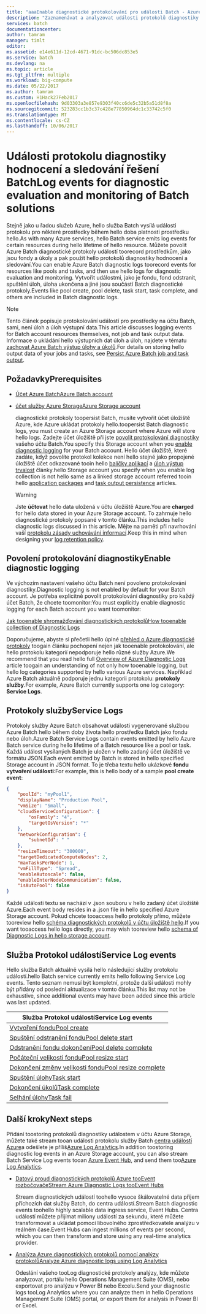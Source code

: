 ```yaml
---
title: "aaaEnable diagnostické protokolování pro události Batch - Azure | Microsoft Docs"
description: "Zaznamenávat a analyzovat události protokolů diagnostiky pro prostředkům účet Azure Batch, jako jsou fondy a úkoly."
services: batch
documentationcenter: 
author: tamram
manager: timlt
editor: 
ms.assetid: e14e611d-12cd-4671-91dc-bc506dc853e5
ms.service: batch
ms.devlang: na
ms.topic: article
ms.tgt_pltfrm: multiple
ms.workload: big-compute
ms.date: 05/22/2017
ms.author: tamram
ms.custom: H1Hack27Feb2017
ms.openlocfilehash: 9d03303a3e857e9303f40cc6de5c32b5a51d8f8a
ms.sourcegitcommit: 523283cc1b3c37c428e77850964dc1c33742c5f0
ms.translationtype: MT
ms.contentlocale: cs-CZ
ms.lasthandoff: 10/06/2017
---
```

# <a name="log-events-for-diagnostic-evaluation-and-monitoring-of-batch-solutions"></a><span data-ttu-id="cd8e5-103">Události protokolu diagnostiky hodnocení a sledování řešení Batch</span><span class="sxs-lookup"><span data-stu-id="cd8e5-103">Log events for diagnostic evaluation and monitoring of Batch solutions</span></span>

<span data-ttu-id="cd8e5-104">Stejně jako u řadou služeb Azure, hello služba Batch vysílá události protokolu pro některé prostředky během hello doba platnosti prostředku hello.</span><span class="sxs-lookup"><span data-stu-id="cd8e5-104">As with many Azure services, hello Batch service emits log events for certain resources during hello lifetime of hello resource.</span></span> <span data-ttu-id="cd8e5-105">Můžete povolit Azure Batch diagnostické protokoly událostí toorecord prostředkům, jako jsou fondy a úkoly a pak použít hello protokolů diagnostiky hodnocení a sledování.</span><span class="sxs-lookup"><span data-stu-id="cd8e5-105">You can enable Azure Batch diagnostic logs toorecord events for resources like pools and tasks, and then use hello logs for diagnostic evaluation and monitoring.</span></span> <span data-ttu-id="cd8e5-106">Vytvořit událostmi, jako je fondu, fond odstranit, spuštění úloh, úloha ukončena a jiné jsou součástí Batch diagnostické protokoly.</span><span class="sxs-lookup"><span data-stu-id="cd8e5-106">Events like pool create, pool delete, task start, task complete, and others are included in Batch diagnostic logs.</span></span>

> [!NOTE]
> <span data-ttu-id="cd8e5-107">Tento článek popisuje protokolování událostí pro prostředky na účtu Batch, sami, není úloh a úloh výstupní data.</span><span class="sxs-lookup"><span data-stu-id="cd8e5-107">This article discusses logging events for Batch account resources themselves, not job and task output data.</span></span> <span data-ttu-id="cd8e5-108">Informace o ukládání hello výstupních dat úloh a úloh, najdete v tématu [zachovat Azure Batch výstup úlohy a úkolů](batch-task-output.md).</span><span class="sxs-lookup"><span data-stu-id="cd8e5-108">For details on storing hello output data of your jobs and tasks, see [Persist Azure Batch job and task output](batch-task-output.md).</span></span>
> 
> 

## <a name="prerequisites"></a><span data-ttu-id="cd8e5-109">Požadavky</span><span class="sxs-lookup"><span data-stu-id="cd8e5-109">Prerequisites</span></span>
* [<span data-ttu-id="cd8e5-110">Účet Azure Batch</span><span class="sxs-lookup"><span data-stu-id="cd8e5-110">Azure Batch account</span></span>](batch-account-create-portal.md)
* [<span data-ttu-id="cd8e5-111">účet služby Azure Storage</span><span class="sxs-lookup"><span data-stu-id="cd8e5-111">Azure Storage account</span></span>](../storage/common/storage-create-storage-account.md#create-a-storage-account)
  
  <span data-ttu-id="cd8e5-112">diagnostické protokoly toopersist Batch, musíte vytvořit účet úložiště Azure, kde Azure ukládat protokoly hello.</span><span class="sxs-lookup"><span data-stu-id="cd8e5-112">toopersist Batch diagnostic logs, you must create an Azure Storage account where Azure will store hello logs.</span></span> <span data-ttu-id="cd8e5-113">Zadejte účet úložiště při jste [povolit protokolování diagnostiky](#enable-diagnostic-logging) vašeho účtu Batch.</span><span class="sxs-lookup"><span data-stu-id="cd8e5-113">You specify this Storage account when you [enable diagnostic logging](#enable-diagnostic-logging) for your Batch account.</span></span> <span data-ttu-id="cd8e5-114">Hello účet úložiště, které zadáte, když povolíte protokol kolekce není hello stejné jako propojené úložiště účet odkazované tooin hello [balíčky aplikací](batch-application-packages.md) a [úloh výstup trvalost](batch-task-output.md) články.</span><span class="sxs-lookup"><span data-stu-id="cd8e5-114">hello Storage account you specify when you enable log collection is not hello same as a linked storage account referred tooin hello [application packages](batch-application-packages.md) and [task output persistence](batch-task-output.md) articles.</span></span>
  
  > [!WARNING]
  > <span data-ttu-id="cd8e5-115">Jste **účtovat** hello data uložená v účtu úložiště Azure.</span><span class="sxs-lookup"><span data-stu-id="cd8e5-115">You are **charged** for hello data stored in your Azure Storage account.</span></span> <span data-ttu-id="cd8e5-116">To zahrnuje hello diagnostické protokoly popsané v tomto článku.</span><span class="sxs-lookup"><span data-stu-id="cd8e5-116">This includes hello diagnostic logs discussed in this article.</span></span> <span data-ttu-id="cd8e5-117">Mějte na paměti při navrhování vaší [protokolu zásady uchovávání informací](../monitoring-and-diagnostics/monitoring-archive-diagnostic-logs.md).</span><span class="sxs-lookup"><span data-stu-id="cd8e5-117">Keep this in mind when designing your [log retention policy](../monitoring-and-diagnostics/monitoring-archive-diagnostic-logs.md).</span></span>
  > 
  > 

## <a name="enable-diagnostic-logging"></a><span data-ttu-id="cd8e5-118">Povolení protokolování diagnostiky</span><span class="sxs-lookup"><span data-stu-id="cd8e5-118">Enable diagnostic logging</span></span>
<span data-ttu-id="cd8e5-119">Ve výchozím nastavení vašeho účtu Batch není povoleno protokolování diagnostiky.</span><span class="sxs-lookup"><span data-stu-id="cd8e5-119">Diagnostic logging is not enabled by default for your Batch account.</span></span> <span data-ttu-id="cd8e5-120">Je potřeba explicitně povolit protokolování diagnostiky pro každý účet Batch, že chcete toomonitor:</span><span class="sxs-lookup"><span data-stu-id="cd8e5-120">You must explicitly enable diagnostic logging for each Batch account you want toomonitor:</span></span>

[<span data-ttu-id="cd8e5-121">Jak tooenable shromažďování diagnostických protokolů</span><span class="sxs-lookup"><span data-stu-id="cd8e5-121">How tooenable collection of Diagnostic Logs</span></span>](../monitoring-and-diagnostics/monitoring-overview-of-diagnostic-logs.md#how-to-enable-collection-of-resource-diagnostic-logs)

<span data-ttu-id="cd8e5-122">Doporučujeme, abyste si přečetli hello úplné [přehled o Azure diagnostické protokoly](../monitoring-and-diagnostics/monitoring-overview-of-diagnostic-logs.md) toogain článku pochopení nejen jak tooenable protokolování, ale hello protokolu kategorií nepodporuje hello různé služby Azure.</span><span class="sxs-lookup"><span data-stu-id="cd8e5-122">We recommend that you read hello full [Overview of Azure Diagnostic Logs](../monitoring-and-diagnostics/monitoring-overview-of-diagnostic-logs.md) article toogain an understanding of not only how tooenable logging, but hello log categories supported by hello various Azure services.</span></span> <span data-ttu-id="cd8e5-123">Například Azure Batch aktuálně podporuje jednu kategorii protokolu: **protokoly služby**.</span><span class="sxs-lookup"><span data-stu-id="cd8e5-123">For example, Azure Batch currently supports one log category: **Service Logs**.</span></span>

## <a name="service-logs"></a><span data-ttu-id="cd8e5-124">Protokoly služby</span><span class="sxs-lookup"><span data-stu-id="cd8e5-124">Service Logs</span></span>
<span data-ttu-id="cd8e5-125">Protokoly služby Azure Batch obsahovat události vygenerované službou Azure Batch hello během doby života hello prostředku Batch jako fondu nebo úloh.</span><span class="sxs-lookup"><span data-stu-id="cd8e5-125">Azure Batch Service Logs contain events emitted by hello Azure Batch service during hello lifetime of a Batch resource like a pool or task.</span></span> <span data-ttu-id="cd8e5-126">Každá událost vysílaných Batch je uložen v hello zadaný účet úložiště ve formátu JSON.</span><span class="sxs-lookup"><span data-stu-id="cd8e5-126">Each event emitted by Batch is stored in hello specified Storage account in JSON format.</span></span> <span data-ttu-id="cd8e5-127">To je třeba textu hello ukázkové **fondu vytvoření události**:</span><span class="sxs-lookup"><span data-stu-id="cd8e5-127">For example, this is hello body of a sample **pool create event**:</span></span>

```json
{
    "poolId": "myPool1",
    "displayName": "Production Pool",
    "vmSize": "Small",
    "cloudServiceConfiguration": {
        "osFamily": "4",
        "targetOsVersion": "*"
    },
    "networkConfiguration": {
        "subnetId": " "
    },
    "resizeTimeout": "300000",
    "targetDedicatedComputeNodes": 2,
    "maxTasksPerNode": 1,
    "vmFillType": "Spread",
    "enableAutoscale": false,
    "enableInterNodeCommunication": false,
    "isAutoPool": false
}
```

<span data-ttu-id="cd8e5-128">Každé události textu se nachází v .json souboru v hello zadaný účet úložiště Azure.</span><span class="sxs-lookup"><span data-stu-id="cd8e5-128">Each event body resides in a .json file in hello specified Azure Storage account.</span></span> <span data-ttu-id="cd8e5-129">Pokud chcete tooaccess hello protokoly přímo, můžete tooreview hello [schéma diagnostických protokolů v účtu úložiště hello](../monitoring-and-diagnostics/monitoring-archive-diagnostic-logs.md#schema-of-diagnostic-logs-in-the-storage-account).</span><span class="sxs-lookup"><span data-stu-id="cd8e5-129">If you want tooaccess hello logs directly, you may wish tooreview hello [schema of Diagnostic Logs in hello storage account](../monitoring-and-diagnostics/monitoring-archive-diagnostic-logs.md#schema-of-diagnostic-logs-in-the-storage-account).</span></span>

## <a name="service-log-events"></a><span data-ttu-id="cd8e5-130">Služba Protokol událostí</span><span class="sxs-lookup"><span data-stu-id="cd8e5-130">Service Log events</span></span>
<span data-ttu-id="cd8e5-131">Hello služba Batch aktuálně vysílá hello následující služby protokolu událostí.</span><span class="sxs-lookup"><span data-stu-id="cd8e5-131">hello Batch service currently emits hello following Service Log events.</span></span> <span data-ttu-id="cd8e5-132">Tento seznam nemusí být kompletní, protože další události mohly být přidány od poslední aktualizace v tomto článku.</span><span class="sxs-lookup"><span data-stu-id="cd8e5-132">This list may not be exhaustive, since additional events may have been added since this article was last updated.</span></span>

| <span data-ttu-id="cd8e5-133">**Služba Protokol událostí**</span><span class="sxs-lookup"><span data-stu-id="cd8e5-133">**Service Log events**</span></span> |
| --- |
| <span data-ttu-id="cd8e5-134">[Vytvoření fondu][pool_create]</span><span class="sxs-lookup"><span data-stu-id="cd8e5-134">[Pool create][pool_create]</span></span> |
| <span data-ttu-id="cd8e5-135">[Spuštění odstranění fondu][pool_delete_start]</span><span class="sxs-lookup"><span data-stu-id="cd8e5-135">[Pool delete start][pool_delete_start]</span></span> |
| <span data-ttu-id="cd8e5-136">[Odstranění fondu dokončení][pool_delete_complete]</span><span class="sxs-lookup"><span data-stu-id="cd8e5-136">[Pool delete complete][pool_delete_complete]</span></span> |
| <span data-ttu-id="cd8e5-137">[Počáteční velikosti fondu][pool_resize_start]</span><span class="sxs-lookup"><span data-stu-id="cd8e5-137">[Pool resize start][pool_resize_start]</span></span> |
| <span data-ttu-id="cd8e5-138">[Dokončení změny velikosti fondu][pool_resize_complete]</span><span class="sxs-lookup"><span data-stu-id="cd8e5-138">[Pool resize complete][pool_resize_complete]</span></span> |
| <span data-ttu-id="cd8e5-139">[Spuštění úlohy][task_start]</span><span class="sxs-lookup"><span data-stu-id="cd8e5-139">[Task start][task_start]</span></span> |
| <span data-ttu-id="cd8e5-140">[Dokončení úkolů][task_complete]</span><span class="sxs-lookup"><span data-stu-id="cd8e5-140">[Task complete][task_complete]</span></span> |
| <span data-ttu-id="cd8e5-141">[Selhání úlohy][task_fail]</span><span class="sxs-lookup"><span data-stu-id="cd8e5-141">[Task fail][task_fail]</span></span> |

## <a name="next-steps"></a><span data-ttu-id="cd8e5-142">Další kroky</span><span class="sxs-lookup"><span data-stu-id="cd8e5-142">Next steps</span></span>
<span data-ttu-id="cd8e5-143">Přidání toostoring protokolů diagnostiky událostem v účtu Azure Storage, můžete také stream tooan události protokolu služby Batch [centra událostí Azure](../event-hubs/event-hubs-what-is-event-hubs.md)a odešlete je příliš[Azure Log Analytics](../log-analytics/log-analytics-overview.md).</span><span class="sxs-lookup"><span data-stu-id="cd8e5-143">In addition toostoring diagnostic log events in an Azure Storage account, you can also stream Batch Service Log events tooan [Azure Event Hub](../event-hubs/event-hubs-what-is-event-hubs.md), and send them too[Azure Log Analytics](../log-analytics/log-analytics-overview.md).</span></span>

* [<span data-ttu-id="cd8e5-144">Datový proud diagnostických protokolů Azure tooEvent rozbočovače</span><span class="sxs-lookup"><span data-stu-id="cd8e5-144">Stream Azure Diagnostic Logs tooEvent Hubs</span></span>](../monitoring-and-diagnostics/monitoring-stream-diagnostic-logs-to-event-hubs.md)
  
  <span data-ttu-id="cd8e5-145">Stream diagnostických událostí toohello vysoce škálovatelné data příjem příchozích dat služby Batch, do centra událostí.</span><span class="sxs-lookup"><span data-stu-id="cd8e5-145">Stream Batch diagnostic events toohello highly scalable data ingress service, Event Hubs.</span></span> <span data-ttu-id="cd8e5-146">Centra událostí můžete přijímat miliony událostí za sekundu, které můžete transformovat a ukládat pomocí libovolného zprostředkovatele analýzu v reálném čase.</span><span class="sxs-lookup"><span data-stu-id="cd8e5-146">Event Hubs can ingest millions of events per second, which you can then transform and store using any real-time analytics provider.</span></span>
* [<span data-ttu-id="cd8e5-147">Analýza Azure diagnostických protokolů pomocí analýzy protokolů</span><span class="sxs-lookup"><span data-stu-id="cd8e5-147">Analyze Azure diagnostic logs using Log Analytics</span></span>](../log-analytics/log-analytics-azure-storage.md)
  
  <span data-ttu-id="cd8e5-148">Odeslání vašeho tooLog diagnostické protokoly analýzy, kde můžete analyzovat, portálu hello Operations Management Suite (OMS), nebo exportovat pro analýzu v Power BI nebo Excelu.</span><span class="sxs-lookup"><span data-stu-id="cd8e5-148">Send your diagnostic logs tooLog Analytics where you can analyze them in hello Operations Management Suite (OMS) portal, or export them for analysis in Power BI or Excel.</span></span>

[pool_create]: https://msdn.microsoft.com/library/azure/mt743615.aspx
[pool_delete_start]: https://msdn.microsoft.com/library/azure/mt743610.aspx
[pool_delete_complete]: https://msdn.microsoft.com/library/azure/mt743618.aspx
[pool_resize_start]: https://msdn.microsoft.com/library/azure/mt743609.aspx
[pool_resize_complete]: https://msdn.microsoft.com/library/azure/mt743608.aspx
[task_start]: https://msdn.microsoft.com/library/azure/mt743616.aspx
[task_complete]: https://msdn.microsoft.com/library/azure/mt743612.aspx
[task_fail]: https://msdn.microsoft.com/library/azure/mt743607.aspx
